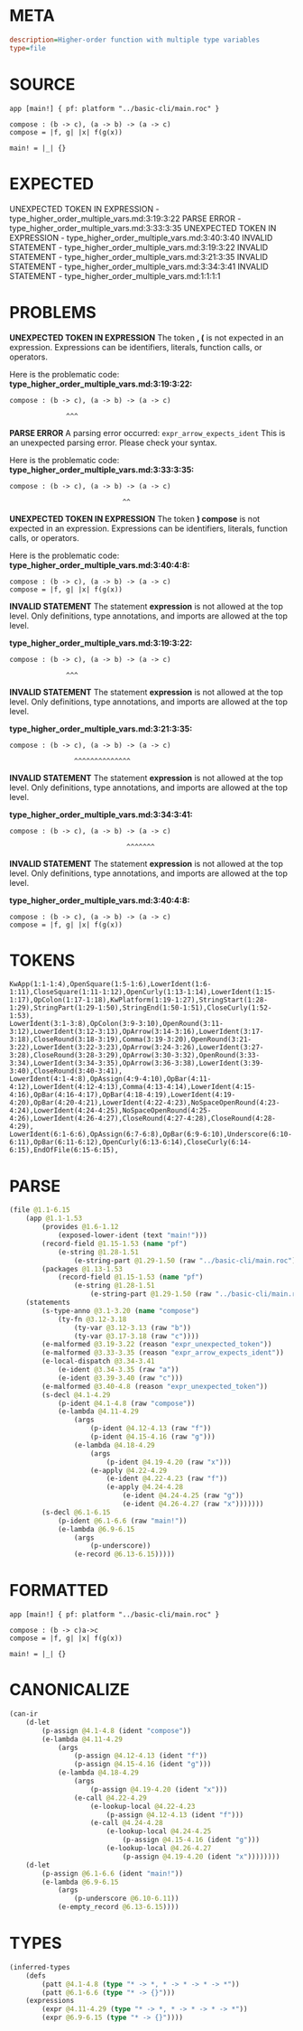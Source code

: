 # META
~~~ini
description=Higher-order function with multiple type variables
type=file
~~~
# SOURCE
~~~roc
app [main!] { pf: platform "../basic-cli/main.roc" }

compose : (b -> c), (a -> b) -> (a -> c)
compose = |f, g| |x| f(g(x))

main! = |_| {}
~~~
# EXPECTED
UNEXPECTED TOKEN IN EXPRESSION - type_higher_order_multiple_vars.md:3:19:3:22
PARSE ERROR - type_higher_order_multiple_vars.md:3:33:3:35
UNEXPECTED TOKEN IN EXPRESSION - type_higher_order_multiple_vars.md:3:40:3:40
INVALID STATEMENT - type_higher_order_multiple_vars.md:3:19:3:22
INVALID STATEMENT - type_higher_order_multiple_vars.md:3:21:3:35
INVALID STATEMENT - type_higher_order_multiple_vars.md:3:34:3:41
INVALID STATEMENT - type_higher_order_multiple_vars.md:1:1:1:1
# PROBLEMS
**UNEXPECTED TOKEN IN EXPRESSION**
The token **, (** is not expected in an expression.
Expressions can be identifiers, literals, function calls, or operators.

Here is the problematic code:
**type_higher_order_multiple_vars.md:3:19:3:22:**
```roc
compose : (b -> c), (a -> b) -> (a -> c)
```
                  ^^^


**PARSE ERROR**
A parsing error occurred: `expr_arrow_expects_ident`
This is an unexpected parsing error. Please check your syntax.

Here is the problematic code:
**type_higher_order_multiple_vars.md:3:33:3:35:**
```roc
compose : (b -> c), (a -> b) -> (a -> c)
```
                                ^^


**UNEXPECTED TOKEN IN EXPRESSION**
The token **)
compose** is not expected in an expression.
Expressions can be identifiers, literals, function calls, or operators.

Here is the problematic code:
**type_higher_order_multiple_vars.md:3:40:4:8:**
```roc
compose : (b -> c), (a -> b) -> (a -> c)
compose = |f, g| |x| f(g(x))
```


**INVALID STATEMENT**
The statement **expression** is not allowed at the top level.
Only definitions, type annotations, and imports are allowed at the top level.

**type_higher_order_multiple_vars.md:3:19:3:22:**
```roc
compose : (b -> c), (a -> b) -> (a -> c)
```
                  ^^^


**INVALID STATEMENT**
The statement **expression** is not allowed at the top level.
Only definitions, type annotations, and imports are allowed at the top level.

**type_higher_order_multiple_vars.md:3:21:3:35:**
```roc
compose : (b -> c), (a -> b) -> (a -> c)
```
                    ^^^^^^^^^^^^^^


**INVALID STATEMENT**
The statement **expression** is not allowed at the top level.
Only definitions, type annotations, and imports are allowed at the top level.

**type_higher_order_multiple_vars.md:3:34:3:41:**
```roc
compose : (b -> c), (a -> b) -> (a -> c)
```
                                 ^^^^^^^


**INVALID STATEMENT**
The statement **expression** is not allowed at the top level.
Only definitions, type annotations, and imports are allowed at the top level.

**type_higher_order_multiple_vars.md:3:40:4:8:**
```roc
compose : (b -> c), (a -> b) -> (a -> c)
compose = |f, g| |x| f(g(x))
```


# TOKENS
~~~zig
KwApp(1:1-1:4),OpenSquare(1:5-1:6),LowerIdent(1:6-1:11),CloseSquare(1:11-1:12),OpenCurly(1:13-1:14),LowerIdent(1:15-1:17),OpColon(1:17-1:18),KwPlatform(1:19-1:27),StringStart(1:28-1:29),StringPart(1:29-1:50),StringEnd(1:50-1:51),CloseCurly(1:52-1:53),
LowerIdent(3:1-3:8),OpColon(3:9-3:10),OpenRound(3:11-3:12),LowerIdent(3:12-3:13),OpArrow(3:14-3:16),LowerIdent(3:17-3:18),CloseRound(3:18-3:19),Comma(3:19-3:20),OpenRound(3:21-3:22),LowerIdent(3:22-3:23),OpArrow(3:24-3:26),LowerIdent(3:27-3:28),CloseRound(3:28-3:29),OpArrow(3:30-3:32),OpenRound(3:33-3:34),LowerIdent(3:34-3:35),OpArrow(3:36-3:38),LowerIdent(3:39-3:40),CloseRound(3:40-3:41),
LowerIdent(4:1-4:8),OpAssign(4:9-4:10),OpBar(4:11-4:12),LowerIdent(4:12-4:13),Comma(4:13-4:14),LowerIdent(4:15-4:16),OpBar(4:16-4:17),OpBar(4:18-4:19),LowerIdent(4:19-4:20),OpBar(4:20-4:21),LowerIdent(4:22-4:23),NoSpaceOpenRound(4:23-4:24),LowerIdent(4:24-4:25),NoSpaceOpenRound(4:25-4:26),LowerIdent(4:26-4:27),CloseRound(4:27-4:28),CloseRound(4:28-4:29),
LowerIdent(6:1-6:6),OpAssign(6:7-6:8),OpBar(6:9-6:10),Underscore(6:10-6:11),OpBar(6:11-6:12),OpenCurly(6:13-6:14),CloseCurly(6:14-6:15),EndOfFile(6:15-6:15),
~~~
# PARSE
~~~clojure
(file @1.1-6.15
	(app @1.1-1.53
		(provides @1.6-1.12
			(exposed-lower-ident (text "main!")))
		(record-field @1.15-1.53 (name "pf")
			(e-string @1.28-1.51
				(e-string-part @1.29-1.50 (raw "../basic-cli/main.roc"))))
		(packages @1.13-1.53
			(record-field @1.15-1.53 (name "pf")
				(e-string @1.28-1.51
					(e-string-part @1.29-1.50 (raw "../basic-cli/main.roc"))))))
	(statements
		(s-type-anno @3.1-3.20 (name "compose")
			(ty-fn @3.12-3.18
				(ty-var @3.12-3.13 (raw "b"))
				(ty-var @3.17-3.18 (raw "c"))))
		(e-malformed @3.19-3.22 (reason "expr_unexpected_token"))
		(e-malformed @3.33-3.35 (reason "expr_arrow_expects_ident"))
		(e-local-dispatch @3.34-3.41
			(e-ident @3.34-3.35 (raw "a"))
			(e-ident @3.39-3.40 (raw "c")))
		(e-malformed @3.40-4.8 (reason "expr_unexpected_token"))
		(s-decl @4.1-4.29
			(p-ident @4.1-4.8 (raw "compose"))
			(e-lambda @4.11-4.29
				(args
					(p-ident @4.12-4.13 (raw "f"))
					(p-ident @4.15-4.16 (raw "g")))
				(e-lambda @4.18-4.29
					(args
						(p-ident @4.19-4.20 (raw "x")))
					(e-apply @4.22-4.29
						(e-ident @4.22-4.23 (raw "f"))
						(e-apply @4.24-4.28
							(e-ident @4.24-4.25 (raw "g"))
							(e-ident @4.26-4.27 (raw "x")))))))
		(s-decl @6.1-6.15
			(p-ident @6.1-6.6 (raw "main!"))
			(e-lambda @6.9-6.15
				(args
					(p-underscore))
				(e-record @6.13-6.15)))))
~~~
# FORMATTED
~~~roc
app [main!] { pf: platform "../basic-cli/main.roc" }

compose : (b -> c)a->c
compose = |f, g| |x| f(g(x))

main! = |_| {}
~~~
# CANONICALIZE
~~~clojure
(can-ir
	(d-let
		(p-assign @4.1-4.8 (ident "compose"))
		(e-lambda @4.11-4.29
			(args
				(p-assign @4.12-4.13 (ident "f"))
				(p-assign @4.15-4.16 (ident "g")))
			(e-lambda @4.18-4.29
				(args
					(p-assign @4.19-4.20 (ident "x")))
				(e-call @4.22-4.29
					(e-lookup-local @4.22-4.23
						(p-assign @4.12-4.13 (ident "f")))
					(e-call @4.24-4.28
						(e-lookup-local @4.24-4.25
							(p-assign @4.15-4.16 (ident "g")))
						(e-lookup-local @4.26-4.27
							(p-assign @4.19-4.20 (ident "x"))))))))
	(d-let
		(p-assign @6.1-6.6 (ident "main!"))
		(e-lambda @6.9-6.15
			(args
				(p-underscore @6.10-6.11))
			(e-empty_record @6.13-6.15))))
~~~
# TYPES
~~~clojure
(inferred-types
	(defs
		(patt @4.1-4.8 (type "* -> *, * -> * -> * -> *"))
		(patt @6.1-6.6 (type "* -> {}")))
	(expressions
		(expr @4.11-4.29 (type "* -> *, * -> * -> * -> *"))
		(expr @6.9-6.15 (type "* -> {}"))))
~~~
